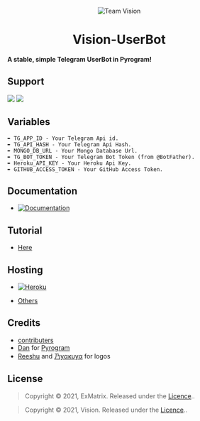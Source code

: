 <p align="center"><img src="https://telegra.ph/file/a1804cf535b57d6682112.jpg", alt="Team Vision"></p>
<h1 align="center"><b>Vision-UserBot</b></h1>

<b>A stable, simple Telegram UserBot in Pyrogram!</b>

## Support
<a href="https://t.me/VisionUpdates"><img src="https://img.shields.io/badge/Join-Telegram%20Channel-red.svg?logo=Telegram"></a>
<a href="https://t.me/Vision_Support"><img src="https://img.shields.io/badge/Join-Telegram%20Group-blue.svg?logo=telegram"></a>

## Variables
```
➨ TG_APP_ID - Your Telegram Api id.
➨ TG_API_HASH - Your Telegram Api Hash.
➨ MONGO_DB_URL - Your Mongo Database Url.
➨ TG_BOT_TOKEN - Your Telegram Bot Token (from @BotFather).
➨ Heroku_API_KEY - Your Heroku Api Key.
➨ GITHUB_ACCESS_TOKEN - Your GitHub Access Token.
```

## Documentation
- [![Documentation](https://img.shields.io/badge/Documentation-Vison-purple)](https://github.com/TeamZenX/Vision/tree/master/docs)

## Tutorial

- [Here](https://youtu.be/Ml7vZVcnoDM)


## Hosting

- [![Heroku](https://img.shields.io/badge/Vison-Deploy-blueviolet)](https://visionub.tech/deploy.html)


- [Others](/docs/runvps.md)

## Credits
- [contributers](https://github.com/TeamVision/Vision/graphs/contributors)
- [Dan](https://github.com/delivrance) for [Pyrogram](https://github.com/pyrogram/pyrogram)
- [Reeshu](https://t.me/AboutReeshu) and [乃yαкυyα](https://t.me/ItzMikey_Kun) for logos

## License
> Copyright © 2021, ExMatrix. Released under the [Licence](https://github.com/TeamZenX/Vision/blob/master/LICENSE)..

> Copyright © 2021, Vision. Released under the [Licence](https://github.com/TeamZenX/Vision/blob/master/LICENSE)..

